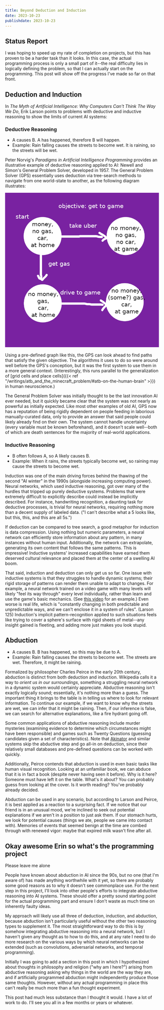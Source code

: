 ```yaml
---
title: Beyond Deduction and Induction
date: 2023-10-23
publishdate: 2023-10-23
---
```


## Status Report
I was hoping to speed up my rate of completion on projects, but this has proven to be a harder task than it looks. In this case, the actual programming process is only a small part of it--the real difficulty lies in logically defining the problem, so that I can actually start on the programming. This post will show off the progress I've made so far on that front.

## Deduction and Induction
In *The Myth of Artificial Intelligence: Why Computers Can't Think The Way We Do*, Erik Larson points to problems with deductive and inductive reasoning to show the limits of current AI systems:

### Deductive Reasoning
* A causes B. A has happened, therefore B will happen.
* Example: Rain falling causes the streets to become wet. It is raining, so the streets will be wet.

Peter Norvig's *Paradigms in Artificial Intelligence Programming* provides an illustrative example of deductive reasoning applied to AI: Newell and Simon's General Problem Solver, developed in 1957. The General Problem Solver (GPS) essentially uses deduction via tree-search methods to navigate from one world-state to another, as the following diagram illustrates:

![Diagram of deductive reasoning used to solve problem](1_gps.png)

Using a pre-defined graph like this, the GPS can look ahead to find paths that satisfy the given objective. The algorithms it uses to do so were around well before the GPS's conception, but it was the first system to use them in a more general context. (Interestingly, this runs parallel to the generalization of [grid cells and place cells]({{< ref "/writings/atb_and_the_minecraft_problem/#atb-on-the-human-brain" >}}) in human neuroscience.)

The General Problem Solver was initially thought to be the last innovation AI ever needed, but it quickly became clear that the system was not nearly as powerful as initially expected. Like most other examples of old AI, GPS now has a reputation of being rigidly dependent on people feeding in laborious manually-curated data, only to provide an answer that said people could likely already find on their own. The system cannot handle uncertainty (every variable must be known beforehand), and it doesn't scale well--both of which are death sentences for the majority of real-world applications.

### Inductive Reasoning
* B often follows A, so A likely causes B.
* Example: When it rains, the streets typically become wet, so raining may cause the streets to become wet.

Induction was one of the main driving forces behind the thawing of the second "AI winter" in the 1990s (alongside increasing computing power). Neural networks, which used inductive reasoning, got over many of the hurdles that tripped up purely deductive systems. Problems that were extremely difficult to explicitly describe could instead be implicitly described. For instance, handwriting recognition, a daunting task for deductive processes, is trivial for neural networks, requiring nothing more than a decent supply of labeled data. ("I can't describe what a 5 looks like, but this, this, and this are all 5s.")

If deduction can be compared to tree search, a good metaphor for induction is data compression. Using nothing but numeric parameters, a neural network can efficiently store information about any pattern, in many instances without human input. Additionally, the network can extrapolate, generating its own content that follows the same patterns. This is impressive! Inductive systems' increased capabilities have earned them deserved cultural relevance and placed them at the center of a swelling AI boom.

That said, induction and deduction can only get us so far. One issue with inductive systems is that they struggles to handle dynamic systems; their rigid storage of patterns can render them unable to adapt to changes. For example, a neural network trained on a video game with many levels will likely "feel its way through" every level individually, rather than learn and use the game's basic mechanics. (See [this video](https://youtube.com/watch?v=DmQ4Dqxs0HI) for an example.) Even worse is real life, which is "constantly changing in both predictable and unpredictable ways, and we can't enclose it in a system of rules". (Larson 125) Induction's implicit pattern-recognition applied to such situations feels like trying to cover a sphere's surface with rigid sheets of metal--any insight gained is fleeting, and adding more just makes you look stupid.

## Abduction
* A causes B. B has happened, so this may be due to A.
* Example: Rain falling causes the streets to become wet. The streets are wet. Therefore, it might be raining.

Formalized by philosopher Charles Peirce in the early 20th century, abduction is distinct from both deduction and induction. Wikipedia calls it a way to *orient us in our surroundings*, something a struggling neural network in a dynamic system would certainly appreciate. Abductive reasoning isn't exactly logically sound; essentially, it's nothing more than a guess. The important thing it brings to the table is in telling us where to look for relevant information. To continue our example, if we want to know why the streets are wet, we can infer that it might be raining. Then, if our inference is false, we can search for alternative explanations, like a fire hydrant going off.

Some common applications of abductive reasoning include murder mysteries (examining evidence to determine which circumstances might have been responsible) and games such as Twenty Questions (guessing candidates given a set of characteristics). Note that [Akinator](https://en.akinator.com/) and similar systems skip the abductive step and go all-in on deduction, since their relatively small databases and pre-defined questions can be worked with quickly. 

Additionally, Peirce contends that abduction is used in even basic tasks like human visual recognition. Looking at an unfamiliar book, we can abduce that it is in fact a book (despite never having seen it before). Why is it here? Someone must have left it on the table. What's it about? You can probably guess from looking at the cover. Is it worth reading? You've probably already decided.

Abduction can be used in any scenario, but according to Larson and Peirce, it is best applied as a reaction to a surprising fact. If we notice that our friend is in an unusual mood, we're inclined to seek out potential explanations if we aren't in a position to just ask them. If our stomach hurts, we look for potential causes (things we ate, people we came into contact with). Memories of events that seemed benign at the time are combed through with renewed vigor: maybe that expired milk wasn't fine after all.

## Okay awesome Erin so what's the programming project
Please leave me alone

People have known about abduction in AI since the 90s, but no one (that I'm aware of) has made anything worthwhile with it yet, so there are probably some good reasons as to why it doesn't see commonplace use. For the next step in this project, I'll look into other people's efforts to integrate abductive reasoning into AI systems. These should offer a pretty sound starting point for the actual programming part and ensure I don't waste as much time on inherently faulty ideas.

My approach will likely use all three of deduction, induction, and abduction, because abduction isn't particularly useful without the other two reasoning types to supplement it. The most straightforward way to do this is by somehow integrating abductive reasoning into a neural network, but I haven't given any thought as to how to do this, and at any rate I need to do more research on the various ways by which neural networks can be extended (such as convolutions, adversarial networks, and temporal programming).

Initially I was going to add a section in this post in which I hypothesized about thoughts in philosophy and religion ("why am I here?") arising from abductive reasoning asking why things in the world are the way they are, and if artificially programmed abduction might independently produce those same thoughts. However, without any actual programming in place this can't really be much more than a fun thought experiment.

This post had much less substance than I thought it would. I have a lot of work to do. I'll see you all in a few months or years or whatever.
